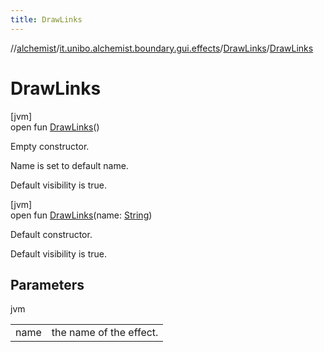 ```yaml
---
title: DrawLinks
---
```

//[alchemist](../../../index.html)/[it.unibo.alchemist.boundary.gui.effects](../index.html)/[DrawLinks](index.html)/[DrawLinks](-draw-links.html)



# DrawLinks



[jvm]\
open fun [DrawLinks](-draw-links.html)()



Empty constructor. 



 Name is set to default name. 



 Default visibility is true.





[jvm]\
open fun [DrawLinks](-draw-links.html)(name: [String](https://docs.oracle.com/javase/8/docs/api/java/lang/String.html))



Default constructor. 



 Default visibility is true.



## Parameters


jvm

| | |
|---|---|
| name | the name of the effect. |




